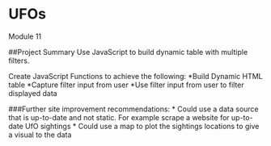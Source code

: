# UFOs
Module 11

##Project Summary
Use JavaScript to build dynamic table with multiple filters.

Create JavaScript Functions to achieve the following:
  *Build Dynamic HTML table
  *Capture filter input from user
  *Use filter input from user to filter displayed data
  
###Further site improvement recommendations:
    * Could use a data source that is up-to-date and not static.  For example
        scrape a website for up-to-date UfO sightings
    * Could use a map to plot the sightings locations to give a visual to the data
